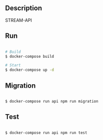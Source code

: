 ## Description

STREAM-API

## Run

```bash

# Build
$ docker-compose build

# Start
$ docker-compose up -d

```

## Migration

```bash

$ docker-compose run api npm run migration

```

## Test

```bash

$ docker-compose run api npm run test

```

